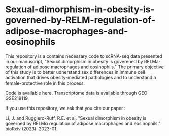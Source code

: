 # Sexual-dimorphism-in-obesity-is-governed-by-RELM-regulation-of-adipose-macrophages-and-eosinophils

This repository is a contains necessary code to scRNA-seq data presented in our manuscript, "Sexual dimorphism in obesity is goverened by RELMa-regulation of adipose macrophages and eosinophils." The primary objective of this study is to better udnerstand sex differences in immune cell activation that drives obesity-mediated pathologies and to understand a female-protective role in this process.

Code is available here. Transcriptome data is available through GEO GSE219119.

If you use this repository, we ask that you cite our paper :

Li, J. and Ruggiero-Ruff, R.E. et al. "Sexual dimorphism in obesity is governed by RELMα regulation of adipose macrophages and eosinophils." bioRxiv (2023): 2023-01.
